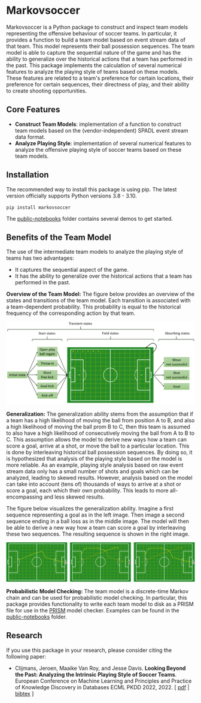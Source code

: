 # Markovsoccer
Markovsoccer is a Python package to construct and inspect team models representing the offensive behaviour of soccer
teams. In particular, it provides a function to build a team model based on event stream data of that team. This model
represents their ball possession sequences. The team model is able to capture the sequential nature of the game and has
the ability to generalize over the historical actions that a team has performed in the past. This package implements the
calculation of several numerical features to analyze the playing style of teams based on these models. These features
are related to a team's preference for certain locations, their preference for certain sequences, their directness of
play, and their ability to create shooting opportunities. 

## Core Features
- **Construct Team Models**: implementation of a function to construct team models based on the 
  (vendor-independent) 
  SPADL event stream data format.
- **Analyze Playing Style**: implementation of several numerical features to analyze the offensive playing style of 
  soccer teams based on these team models.

## Installation
The recommended way to install this package is using pip. The latest version officially supports Python versions 3.8 - 
3.10.

```
pip install markovsoccer
```

The [public-notebooks](./public-notebooks) folder contains several demos to get started.

## Benefits of the Team Model
The use of the intermediate team models to analyze the playing style of teams has two advantages:
- It captures the sequential aspect of the game.
- It has the ability to generalize over the historical actions that a team has performed in the past.

**Overview of the Team Model:** The figure below provides an overview of the states and transitions of the team 
model. Each transition is associated with a team-dependent probability. This probability is equal to the historical 
frequency of the corresponding action by that team.

![](docfiles/model.png)

**Generalization:** The generalization ability stems from the assumption that if a team has a high likelihood of moving 
the ball from position A to B, and also a high likelihood of moving the ball prom B to C, then this team is assumed to
also have a high likelihood of consecutively moving the ball from A to B to C. This assumption allows the model to
derive new ways how a team can score a goal, arrive at a shot, or move the ball to a particular location. This is
done by interleaving historical ball possession sequences. By doing so, it is hypothesized that analysis of the playing
style based on the model is more reliable. As an example, playing style analysis based on raw event stream data only has
a small number of shots and goals which can be analyzed, leading to skewed results. However, analysis based on the model
can take into account (tens of) thousands of ways to arrive at a shot or score a goal, each which their own probability.
This leads to more all-encompassing and less skewed results.

The figure below visualizes the generalization ability. Imagine a first sequence representing a goal as in the left
image. Then image a second sequence ending in a ball loss as in the middle image. The model will then be able to derive
a new way how a team can score a goal by interleaving these two sequences. The resulting sequence is shown in the right 
image.

![](docfiles/generalization.png)

**Probabilistic Model Checking:** The team model is a discrete-time Markov chain and can be used for probabilistic 
model checking. In particular, this package provides functionality to write each team model to disk as a PRISM file 
for use in the [PRISM](https://www.prismmodelchecker.org/) model checker. Examples can be found in the 
[public-notebooks](./public-notebooks) folder.

## Research

If you use this package in your research, please consider citing the following paper:

- Clijmans, Jeroen, Maaike Van Roy, and Jesse Davis. **Looking Beyond the Past: Analyzing the Intrinsic Playing Style 
  of Soccer Teams**. European Conference on Machine Learning and Principles and Practice of Knowledge Discovery in 
  Databases ECML PKDD 2022, 2022. [ [pdf](https://2022.ecmlpkdd.org/wp-content/uploads/2022/09/sub_1025.pdf) |
  [bibtex](./docfiles/citation.bib) ]